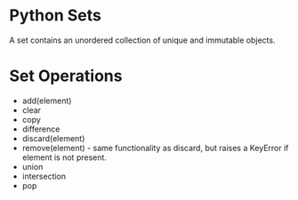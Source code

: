 # Python Sets
A set contains an unordered collection of unique and immutable objects. 


# Set Operations
* add(element)
* clear
* copy
* difference
* discard(element)
* remove(element) - same functionality as discard, but raises a KeyError if element is not present.
* union
* intersection
* pop

